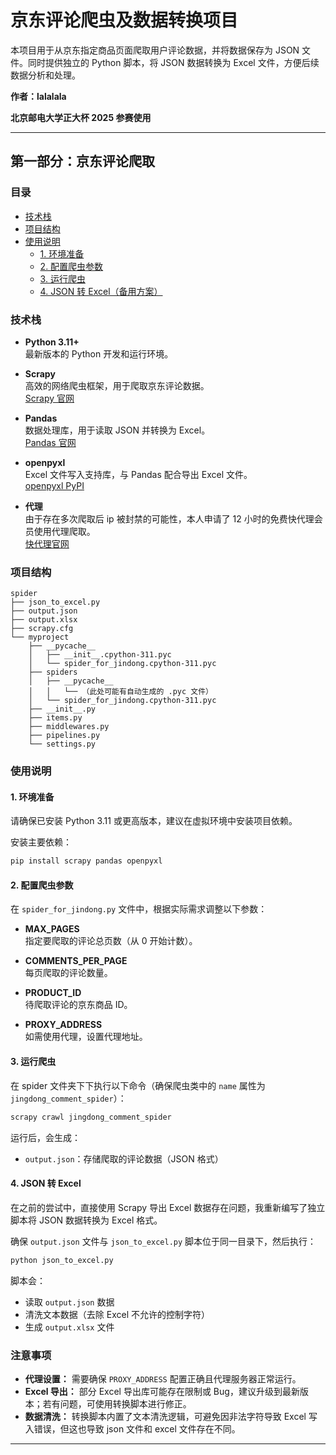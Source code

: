 # 京东评论爬虫及数据转换项目

本项目用于从京东指定商品页面爬取用户评论数据，并将数据保存为 JSON 文件。同时提供独立的 Python 脚本，将 JSON 数据转换为 Excel 文件，方便后续数据分析和处理。

**作者：lalalala**

**北京邮电大学正大杯 2025 参赛使用**

---

## 第一部分：京东评论爬取

### 目录

- [技术栈](#技术栈)
- [项目结构](#项目结构)
- [使用说明](#使用说明)
  - [1. 环境准备](#1-环境准备)
  - [2. 配置爬虫参数](#2-配置爬虫参数)
  - [3. 运行爬虫](#3-运行爬虫)
  - [4. JSON 转 Excel（备用方案）](#4-json-转-excel备用方案)

### 技术栈

- **Python 3.11+**  
  最新版本的 Python 开发和运行环境。

- **Scrapy**  
  高效的网络爬虫框架，用于爬取京东评论数据。  
  [Scrapy 官网](https://scrapy.org/)

- **Pandas**  
  数据处理库，用于读取 JSON 并转换为 Excel。  
  [Pandas 官网](https://pandas.pydata.org/)

- **openpyxl**  
  Excel 文件写入支持库，与 Pandas 配合导出 Excel 文件。  
  [openpyxl PyPI](https://pypi.org/project/openpyxl/)

- **代理**  
  由于存在多次爬取后 ip 被封禁的可能性，本人申请了 12 小时的免费快代理会员使用代理爬取。  
  [快代理官网](https://www.kuaidaili.com/)

### 项目结构

```plaintext
spider
├── json_to_excel.py
├── output.json
├── output.xlsx
├── scrapy.cfg
└── myproject
    ├── __pycache__
    │   ├── __init__.cpython-311.pyc
    │   └── spider_for_jindong.cpython-311.pyc
    ├── spiders
    │   ├── __pycache__
    │   │   └── （此处可能有自动生成的 .pyc 文件）
    │   └── spider_for_jindong.cpython-311.pyc
    ├── __init__.py
    ├── items.py
    ├── middlewares.py
    ├── pipelines.py
    └── settings.py

```

### 使用说明

#### 1. 环境准备

请确保已安装 Python 3.11 或更高版本，建议在虚拟环境中安装项目依赖。

安装主要依赖：

```bash
pip install scrapy pandas openpyxl
```

#### 2. 配置爬虫参数

在 `spider_for_jindong.py` 文件中，根据实际需求调整以下参数：

- **MAX_PAGES**  
  指定要爬取的评论总页数（从 0 开始计数）。

- **COMMENTS_PER_PAGE**  
  每页爬取的评论数量。

- **PRODUCT_ID**  
  待爬取评论的京东商品 ID。

- **PROXY_ADDRESS**  
  如需使用代理，设置代理地址。

#### 3. 运行爬虫

在 spider 文件夹下下执行以下命令（确保爬虫类中的 `name` 属性为 `jingdong_comment_spider`）：

```bash
scrapy crawl jingdong_comment_spider
```

运行后，会生成：

- `output.json`：存储爬取的评论数据（JSON 格式）

#### 4. JSON 转 Excel

在之前的尝试中，直接使用 Scrapy 导出 Excel 数据存在问题，我重新编写了独立脚本将 JSON 数据转换为 Excel 格式。

确保 `output.json` 文件与 `json_to_excel.py` 脚本位于同一目录下，然后执行：

```bash
python json_to_excel.py
```

脚本会：

- 读取 `output.json` 数据
- 清洗文本数据（去除 Excel 不允许的控制字符）
- 生成 `output.xlsx` 文件

### 注意事项

- **代理设置：** 需要确保 `PROXY_ADDRESS` 配置正确且代理服务器正常运行。
- **Excel 导出：** 部分 Excel 导出库可能存在限制或 Bug，建议升级到最新版本；若有问题，可使用转换脚本进行修正。
- **数据清洗：** 转换脚本内置了文本清洗逻辑，可避免因非法字符导致 Excel 写入错误，但这也导致 json 文件和 excel 文件存在不同。

---
